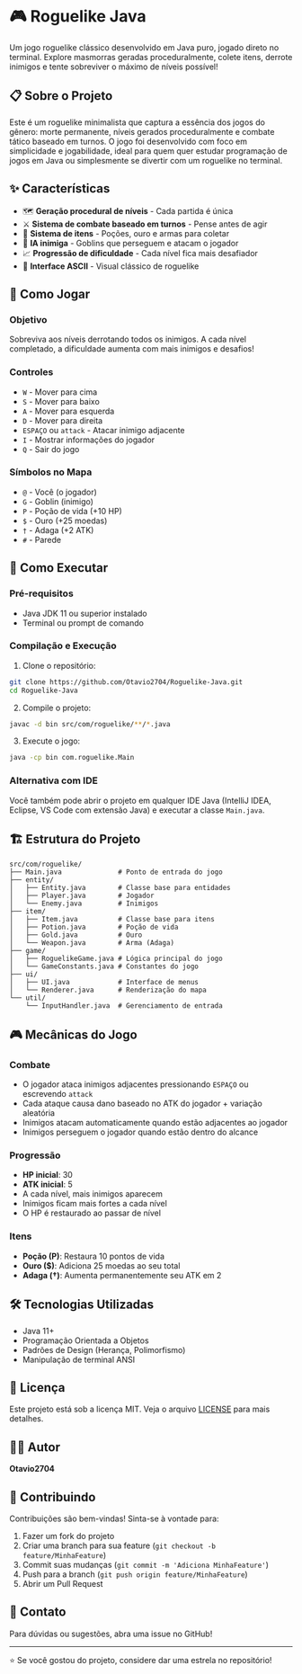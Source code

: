 # 🎮 Roguelike Java

Um jogo roguelike clássico desenvolvido em Java puro, jogado direto no terminal. Explore masmorras geradas proceduralmente, colete itens, derrote inimigos e tente sobreviver o máximo de níveis possível!

## 📋 Sobre o Projeto

Este é um roguelike minimalista que captura a essência dos jogos do gênero: morte permanente, níveis gerados proceduralmente e combate tático baseado em turnos. O jogo foi desenvolvido com foco em simplicidade e jogabilidade, ideal para quem quer estudar programação de jogos em Java ou simplesmente se divertir com um roguelike no terminal.

## ✨ Características

- 🗺️ **Geração procedural de níveis** - Cada partida é única
- ⚔️ **Sistema de combate baseado em turnos** - Pense antes de agir
- 🎒 **Sistema de itens** - Poções, ouro e armas para coletar
- 👾 **IA inimiga** - Goblins que perseguem e atacam o jogador
- 📈 **Progressão de dificuldade** - Cada nível fica mais desafiador
- 🎨 **Interface ASCII** - Visual clássico de roguelike

## 🎯 Como Jogar

### Objetivo
Sobreviva aos níveis derrotando todos os inimigos. A cada nível completado, a dificuldade aumenta com mais inimigos e desafios!

### Controles
- `W` - Mover para cima
- `S` - Mover para baixo
- `A` - Mover para esquerda
- `D` - Mover para direita
- `ESPAÇO` ou `attack` - Atacar inimigo adjacente
- `I` - Mostrar informações do jogador
- `Q` - Sair do jogo

### Símbolos no Mapa
- `@` - Você (o jogador)
- `G` - Goblin (inimigo)
- `P` - Poção de vida (+10 HP)
- `$` - Ouro (+25 moedas)
- `†` - Adaga (+2 ATK)
- `#` - Parede

## 🚀 Como Executar

### Pré-requisitos
- Java JDK 11 ou superior instalado
- Terminal ou prompt de comando

### Compilação e Execução

1. Clone o repositório:
```bash
git clone https://github.com/Otavio2704/Roguelike-Java.git
cd Roguelike-Java
```

2. Compile o projeto:
```bash
javac -d bin src/com/roguelike/**/*.java
```

3. Execute o jogo:
```bash
java -cp bin com.roguelike.Main
```

### Alternativa com IDE
Você também pode abrir o projeto em qualquer IDE Java (IntelliJ IDEA, Eclipse, VS Code com extensão Java) e executar a classe `Main.java`.

## 🏗️ Estrutura do Projeto

```
src/com/roguelike/
├── Main.java              # Ponto de entrada do jogo
├── entity/
│   ├── Entity.java        # Classe base para entidades
│   ├── Player.java        # Jogador
│   └── Enemy.java         # Inimigos
├── item/
│   ├── Item.java          # Classe base para itens
│   ├── Potion.java        # Poção de vida
│   ├── Gold.java          # Ouro
│   └── Weapon.java        # Arma (Adaga)
├── game/
│   ├── RoguelikeGame.java # Lógica principal do jogo
│   └── GameConstants.java # Constantes do jogo
├── ui/
│   ├── UI.java            # Interface de menus
│   └── Renderer.java      # Renderização do mapa
└── util/
    └── InputHandler.java  # Gerenciamento de entrada
```

## 🎮 Mecânicas do Jogo

### Combate
- O jogador ataca inimigos adjacentes pressionando `ESPAÇO` ou escrevendo `attack`
- Cada ataque causa dano baseado no ATK do jogador + variação aleatória
- Inimigos atacam automaticamente quando estão adjacentes ao jogador
- Inimigos perseguem o jogador quando estão dentro do alcance

### Progressão
- **HP inicial**: 30
- **ATK inicial**: 5
- A cada nível, mais inimigos aparecem
- Inimigos ficam mais fortes a cada nível
- O HP é restaurado ao passar de nível

### Itens
- **Poção (P)**: Restaura 10 pontos de vida
- **Ouro ($)**: Adiciona 25 moedas ao seu total
- **Adaga (†)**: Aumenta permanentemente seu ATK em 2

## 🛠️ Tecnologias Utilizadas

- Java 11+
- Programação Orientada a Objetos
- Padrões de Design (Herança, Polimorfismo)
- Manipulação de terminal ANSI

## 📝 Licença

Este projeto está sob a licença MIT. Veja o arquivo [LICENSE](LICENSE) para mais detalhes.

## 👨‍💻 Autor

**Otavio2704**

## 🤝 Contribuindo

Contribuições são bem-vindas! Sinta-se à vontade para:

1. Fazer um fork do projeto
2. Criar uma branch para sua feature (`git checkout -b feature/MinhaFeature`)
3. Commit suas mudanças (`git commit -m 'Adiciona MinhaFeature'`)
4. Push para a branch (`git push origin feature/MinhaFeature`)
5. Abrir um Pull Request

## 📧 Contato

Para dúvidas ou sugestões, abra uma issue no GitHub!

---

⭐ Se você gostou do projeto, considere dar uma estrela no repositório!
